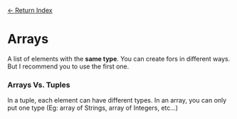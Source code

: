 [<- Return Index](/README.md)


# Arrays

A list of elements with the **same type**.
You can create fors in different ways. But I recommend you to use the first one.

### Arrays Vs. Tuples

In a tuple, each element can have different types.
In an array, you can only put one type (Eg: array of Strings, array of Integers, etc...)
